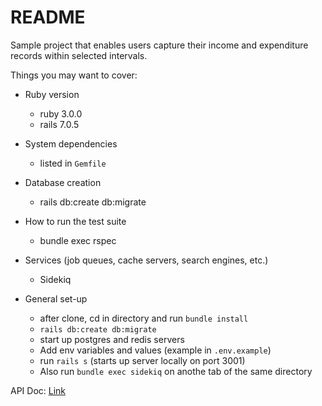 # README
Sample project that enables users capture their income and expenditure records within selected intervals.

Things you may want to cover:

* Ruby version
  - ruby 3.0.0
  - rails 7.0.5

* System dependencies
  - listed in `Gemfile`

* Database creation
  - rails db:create db:migrate

* How to run the test suite
  - bundle exec rspec

* Services (job queues, cache servers, search engines, etc.)
  - Sidekiq

* General set-up
  - after clone, cd in directory and run `bundle install`
  - `rails db:create db:migrate`
  - start up postgres and redis servers
  - Add env variables and values (example in `.env.example`)
  - run `rails s` (starts up server locally on port 3001)
  - Also run `bundle exec sidekiq` on anothe tab of the same directory

API Doc: [Link](https://documenter.getpostman.com/view/15327990/2s93zE3L2J)
